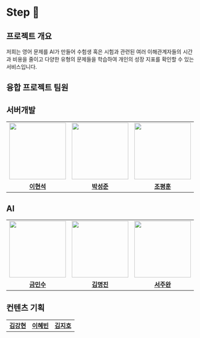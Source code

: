 # Step 👋

## 프로젝트 개요
저희는 영어 문제를 AI가 만들어 수험생 혹은 시험과 관련된 여러 이해관계자들의 시간과 비용을 줄이고 다양한 유형의 문제들을 학습하여 개인의 성장 지표를 확인할 수 있는 서비스입니다. 

## 융합 프로젝트 팀원

## 서버개발
<table>
  <tr>
    <td align="center"><a href="https://github.com/bbbbooo"><img src="https://avatars.githubusercontent.com/bbbbooo" width="150px;" alt="">
    <td align="center"><a href="https://github.com/myrhymetree"><img src="https://avatars.githubusercontent.com/myrhymetree" width="150px;" alt="">
    <td align="center"><a href="https://github.com/pyunghun"><img src="https://avatars.githubusercontent.com/pyunghun" width="150px;" alt="">
    </td>
  </tr>
  <tr>
    <td align="center"><a href="https://github.com/bbbbooo"><b>이현석</b></td>
    <td align="center"><a href="https://github.com/myrhymetree"><b>박성준</b></td>
    <td align="center"><a href="https://github.com/pyunghun"><b>조평훈</b></td>
  </tr>

</table>

## AI

<table>
  <tr>
    <td align="center"><a href="https://github.com/Mamaaaamooooo"><img src="https://avatars.githubusercontent.com/Mamaaaamooooo" width="150px;" alt="">
    <td align="center"><a href="https://github.com/audwls4545"><img src="https://avatars.githubusercontent.com/audwls4545" width="150px;" alt="">
    <td align="center"><a href="https://github.com/joowop"><img src="https://avatars.githubusercontent.com/joowop" width="150px;" alt="">
    </td>
  </tr>
  <tr>
    <td align="center"><a href="https://github.com/Mamaaaamooooo"><b>금민수</b></td>
    <td align="center"><a href="https://github.com/audwls4545"><b>김명진</b></td>
    <td align="center"><a href="https://github.com/joowop"><b>서주완</b></td>
  </tr>
</table>

## 컨텐츠 기획

<table>
  <tr>
    <td align="center"><a href="https://github.com/"><b>김강현</b></td>
    <td align="center"><a href="https://github.com/"><b>이혜빈</b></td>
    <td align="center"><a href="https://github.com/"><b>김지호</b></td>
  </tr>
</table>

